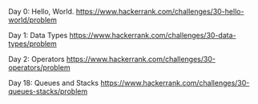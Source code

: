 Day 0: Hello, World.
https://www.hackerrank.com/challenges/30-hello-world/problem

Day 1: Data Types 
https://www.hackerrank.com/challenges/30-data-types/problem

Day 2: Operators
https://www.hackerrank.com/challenges/30-operators/problem




Day 18: Queues and Stacks
https://www.hackerrank.com/challenges/30-queues-stacks/problem


